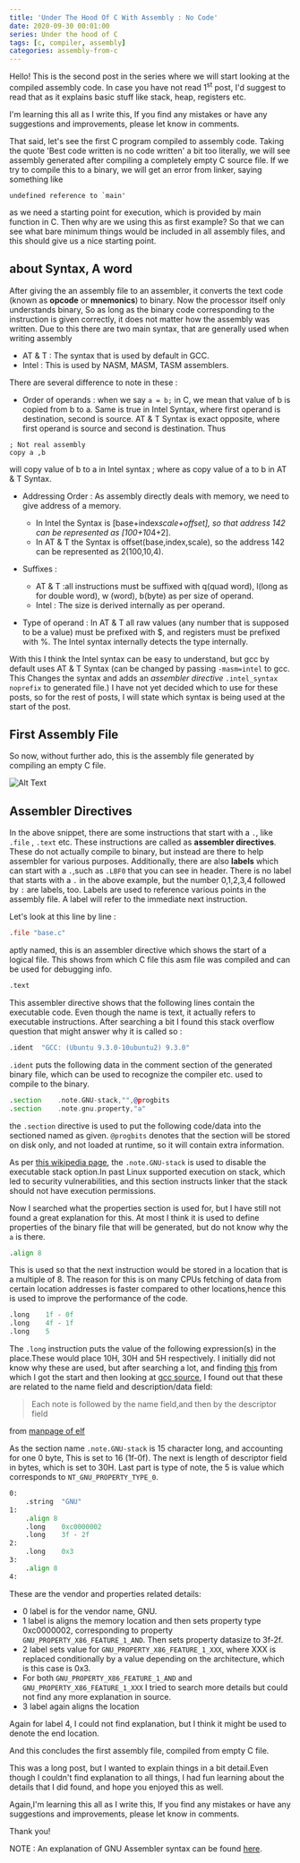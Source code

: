 ```yaml
---
title: 'Under The Hood Of C With Assembly : No Code'
date: 2020-09-30 00:01:00
series: Under the hood of C
tags: [c, compiler, assembly]
categories: assembly-from-c
---
```


Hello!
This is the second post in the series where we will start looking at the compiled assembly code. In case you have not read 1<sup>st</sup> post, I'd suggest to read that as it explains basic stuff like stack, heap, registers etc.

I'm learning this all as I write this, If you find any mistakes or have any suggestions and improvements, please let know in comments.

That said, let's see the first C program compiled to assembly code. Taking the quote 'Best code written is no code written' a bit too literally, we will see assembly generated after compiling a completely empty C source file. If we try to compile this to a binary, we will get an error from linker, saying something like 
```
undefined reference to `main'
```
as we need a starting point for execution, which is provided by main function in C. Then why are we using this as first example? So that we can see what bare minimum things would be included in all assembly files, and this should give us a nice starting point.

## about Syntax, A word
After giving the an assembly file to an assembler, it converts the text code (known as **opcode** or **mnemonics**) to binary. Now the processor itself only understands binary, So as long as the binary code corresponding to the instruction is given correctly, it does not matter how the assembly was written. Due to this there are two main syntax, that are generally used when writing assembly
* AT & T : The syntax that is used by default in GCC.
* Intel  : This is used by NASM, MASM, TASM assemblers.

There are several difference to note in these :
* Order of operands : when we say `a = b;` in C, we mean that value of b is copied from b to a. Same is true in Intel Syntax, where first operand is destination, second is source. AT & T Syntax is exact opposite, where first operand is source and second is destination. Thus
```assembly
; Not real assembly
copy a ,b 
```
will copy value of b to a in Intel syntax ; where as copy value of a to b in AT & T Syntax.
* Addressing Order : As assembly directly deals with memory, we need to give address of a memory.
     * In Intel the Syntax is [base+index*scale+offset], so that address 142 can be represented as [100+10*4+2].
     * In AT & T the Syntax is offset(base,index,scale), so the address 142 can be represented as 2(100,10,4).

* Suffixes : 
     * AT & T :all instructions must be suffixed with q(quad word), l(long as for double word), w (word), b(byte) as per size of operand.
     * Intel : The size is derived internally as per operand.

* Type of operand : In AT & T all raw values (any number that is supposed to be a value) must be prefixed with $, and registers must be prefixed with %. The Intel syntax internally detects the type internally.

With this I think the Intel syntax can be easy to understand, but gcc by default uses AT & T Syntax (can be changed by passing `-masm=intel` to gcc. This Changes the syntax and adds an _assembler directive_ `.intel_syntax noprefix` to generated file.) I have not yet decided which to use for these posts, so for the rest of posts, I will state which syntax is being used at the start of the post.

## First Assembly File

So now, without further ado, this is the assembly file generated by compiling an empty C file.

![Alt Text](https://dev-to-uploads.s3.amazonaws.com/i/9mgm0sp0k20s3vavlq71.png)

## Assembler Directives
In the above snippet, there are some instructions that start with a `.`, like `.file` , `.text` etc. These instructions are called as **assembler directives**. These do not actually compile to binary, but instead are there to help assembler for various purposes.
Additionally, there are also **labels** which can start with a `.`,such as `.LBF0` that you can see in header. There is no label that starts with a `.`  in the above example, but the number 0,1,2,3,4 followed by `:` are labels, too. Labels are used to reference various points in the assembly file. A label will refer to the immediate next instruction.

Let's look at this line by line :
```asm
.file "base.c"
```
aptly named, this is an assembler directive which shows the start of a logical file. This shows from which C file this asm file was compiled and can be used for debugging info.

```asm
.text
```
This assembler directive shows that the following lines contain the executable code. Even though the name is text, it actually refers to executable instructions. After searching a bit I found this stack overflow question that might answer why it is called so :


```asm
.ident	"GCC: (Ubuntu 9.3.0-10ubuntu2) 9.3.0"
```
`.ident` puts the following data in the comment section of the generated binary file, which can be used to recognize the compiler etc. used to compile to the binary.

```asm
.section	.note.GNU-stack,"",@progbits
.section	.note.gnu.property,"a"
```
the `.section` directive is used to put the following code/data into the sectioned named as given. `@progbits` denotes that the section will be stored on disk only, and not loaded at runtime, so it will contain extra information.


As per [this wikipedia page](https://wiki.gentoo.org/wiki/Hardened/GNU_stack_quickstart), the `.note.GNU-stack` is used to disable the executable stack option.In past Linux supported execution on stack, which led to security vulnerabilities, and this section instructs linker that the stack should not have execution permissions.


Now I searched what the properties section is used for, but I have still not found a great explanation for this. At most I think it is used to define properties of the binary file that will be generated, but do not know why the `a` is there.

```asm
.align 8
```
This is used so that the next instruction would be stored in a location that is a multiple of 8. The reason for this is on many CPUs fetching of data from certain location addresses is faster compared to other locations,hence this is used to improve the performance of the code.

```asm
.long	 1f - 0f
.long	 4f - 1f
.long	 5
```
The `.long` instruction puts the value of the following expression(s) in the place.These would place 10H, 30H and 5H respectively. I initially did not know why these are used, but after searching a lot, and finding [this](https://sourceware.org/bugzilla/show_bug.cgi?id=22914) from which I got the start and then looking at [gcc source](https://code.woboq.org/gcc/gcc/config/i386/cet.c.html), I found out that these are related to the name field and description/data field:

> Each note is followed by the name field,and then by the descriptor field

from [manpage of elf](https://manpages.debian.org/buster/manpages/elf.5.en.html)


As the section name `.note.GNU-stack` is 15 character long, and accounting for one 0 byte, This is set to 16 (1f-0f). The next is length of descriptor field in bytes, which is set to 30H. Last part is type of note, the 5 is value which corresponds to `NT_GNU_PROPERTY_TYPE_0`.


```asm
0:
	.string	 "GNU"
1:
	.align 8
	.long	 0xc0000002
	.long	 3f - 2f
2:
	.long	 0x3
3:
	.align 8
4:

```
These are the vendor and properties related details:
- 0 label is for the vendor name, GNU.
- 1 label is aligns the memory location and then sets property type 0xc0000002, corresponding to property `GNU_PROPERTY_X86_FEATURE_1_AND`. Then sets property datasize to 3f-2f.
- 2 label sets value for `GNU_PROPERTY_X86_FEATURE_1_XXX`, where XXX is replaced conditionally by a value depending on the architecture, which is this case is 0x3. 
- For both `GNU_PROPERTY_X86_FEATURE_1_AND` and `GNU_PROPERTY_X86_FEATURE_1_XXX` I tried to search more details but could not find any more explanation in source.
- 3 label again aligns the location

Again for label 4, I could not find explanation, but I think it might be used to denote the end location.

And this concludes the first assembly file, compiled from empty C file.
 
This was a long post, but I wanted to explain things in a bit detail.Even though I couldn't find explanation to all things, I had fun learning about the details that I did found, and hope you enjoyed this as well.

Again,I'm learning this all as I write this, If you find any mistakes or have any suggestions and improvements, please let know in comments.

Thank you!

NOTE :
An explanation of GNU Assembler syntax can be found [here](https://en.wikibooks.org/wiki/X86_Assembly/GAS_Syntax).

